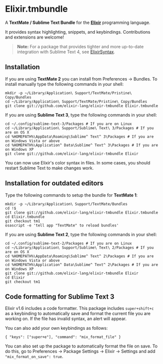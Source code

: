 # Elixir.tmbundle

A **TextMate / Sublime Text Bundle** for the [**Elixir**](http://github.com/elixir-lang/elixir) programming language.

It provides syntax highlighting, snippets, and keybindings. Contributions and extensions are welcome!

> **Note:** For a package that provides tighter and more up-to-date integration with Sublime Text 4, see [ElixirSyntax](https://packagecontrol.io/packages/ElixirSyntax).

## Installation

If you are using **TextMate 2** you can install from Preferences → Bundles. To install manually type the following commands in your shell:

    mkdir -p ~/Library/Application\ Support/TextMate/Pristine\ Copy/Bundles
    cd ~/Library/Application\ Support/TextMate/Pristine\ Copy/Bundles
    git clone git://github.com/elixir-lang/elixir-tmbundle Elixir.tmbundle

If you are using **Sublime Text 3**, type the following commands in your shell:

    cd ~/.config/sublime-text-3/Packages # If you are on Linux
    cd ~/Library/Application\ Support/Sublime\ Text\ 3/Packages # If you are on OS X
    cd %HOMEPATH%\AppData\Roaming\Sublime^ Text^ 3\Packages # If you are on Windows Vista or above
    cd %HOMEPATH%\Application^ Data\Sublime^ Text^ 3\Packages # If you are on Windows XP
    git clone git://github.com/elixir-lang/elixir-tmbundle Elixir

You can now use Elixir's color syntax in files. In some cases, you should restart Sublime Text to make changes work.

## Installation for outdated editors

Type the following commands to setup the bundle for **TextMate 1**:

    mkdir -p ~/Library/Application\ Support/TextMate/Bundles
    cd !$
    git clone git://github.com/elixir-lang/elixir-tmbundle Elixir.tmbundle
    cd Elixir.tmbundle
    git checkout tm1
    osascript -e 'tell app "TextMate" to reload bundles'

If you are using **Sublime Text 2**, type the following commands in your shell:

    cd ~/.config/sublime-text-2/Packages # If you are on Linux
    cd ~/Library/Application\ Support/Sublime\ Text\ 2/Packages # If you are on OS X
    cd %HOMEPATH%\AppData\Roaming\Sublime^ Text^ 2\Packages # If you are on Windows Vista or above
    cd %HOMEPATH%\Application^ Data\Sublime^ Text^ 2\Packages # If you are on Windows XP
    git clone git://github.com/elixir-lang/elixir-tmbundle Elixir
    cd Elixir
    git checkout tm1

## Code formatting for Sublime Text 3

Elixir v1.6 includes a code formatter. This package includes `super+shift+c` as a keybinding to automatically save and format the current file you are working on. If the file has invalid syntax, an alert will appear.

You can also add your own keybindings as follows:

    { "keys": ["super+e"], "command": "mix_format_file" }

You can also set up the package to automatically format the file on save. To do this,
go to Preferences -> Package Settings -> Elixir -> Settings and add
`"mix_format_on_save": true`.

